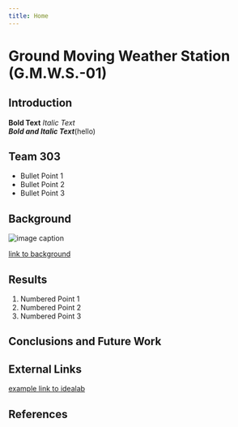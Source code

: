 ```yaml
---
title: Home
---
```


# Ground Moving Weather Station (G.M.W.S.-01)

## Introduction

**Bold Text** 
_Italic Text_  
**_Bold and Italic Text_**(hello)

## Team 303 

* Bullet Point 1
* Bullet Point 2
* Bullet Point 3

## Background

![image caption](https://idealab.asu.edu/assets/images/research/jumper1.png)

[link to background](/background)

## Results

1. Numbered Point 1
1. Numbered Point 2
1. Numbered Point 3

## Conclusions and Future Work

## External Links

[example link to idealab](https://idealab.asu.edu)


## References
